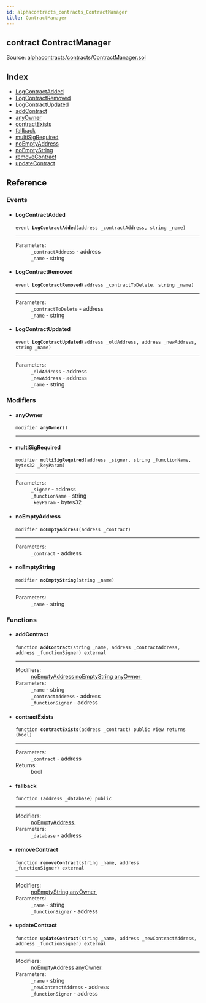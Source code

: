 ```yaml
---
id: alphacontracts_contracts_ContractManager
title: ContractManager
---
```


<div class="contract-doc"><div class="contract"><h2 class="contract-header"><span class="contract-kind">contract</span> ContractManager</h2><div class="source">Source: <a href="https://github.com/MyBitFoundation/MyBit-Network.tech//blob/v0.0.0/contracts/alphacontracts/contracts/ContractManager.sol" target="_blank">alphacontracts/contracts/ContractManager.sol</a></div></div><div class="index"><h2>Index</h2><ul><li><a href="alphacontracts_contracts_ContractManager.html#LogContractAdded">LogContractAdded</a></li><li><a href="alphacontracts_contracts_ContractManager.html#LogContractRemoved">LogContractRemoved</a></li><li><a href="alphacontracts_contracts_ContractManager.html#LogContractUpdated">LogContractUpdated</a></li><li><a href="alphacontracts_contracts_ContractManager.html#addContract">addContract</a></li><li><a href="alphacontracts_contracts_ContractManager.html#anyOwner">anyOwner</a></li><li><a href="alphacontracts_contracts_ContractManager.html#contractExists">contractExists</a></li><li><a href="alphacontracts_contracts_ContractManager.html#">fallback</a></li><li><a href="alphacontracts_contracts_ContractManager.html#multiSigRequired">multiSigRequired</a></li><li><a href="alphacontracts_contracts_ContractManager.html#noEmptyAddress">noEmptyAddress</a></li><li><a href="alphacontracts_contracts_ContractManager.html#noEmptyString">noEmptyString</a></li><li><a href="alphacontracts_contracts_ContractManager.html#removeContract">removeContract</a></li><li><a href="alphacontracts_contracts_ContractManager.html#updateContract">updateContract</a></li></ul></div><div class="reference"><h2>Reference</h2><div class="events"><h3>Events</h3><ul><li><div class="item event"><span id="LogContractAdded" class="anchor-marker"></span><h4 class="name">LogContractAdded</h4><div class="body"><code class="signature">event <strong>LogContractAdded</strong><span>(address _contractAddress, string _name) </span></code><hr/><dl><dt><span class="label-parameters">Parameters:</span></dt><dd><div><code>_contractAddress</code> - address</div><div><code>_name</code> - string</div></dd></dl></div></div></li><li><div class="item event"><span id="LogContractRemoved" class="anchor-marker"></span><h4 class="name">LogContractRemoved</h4><div class="body"><code class="signature">event <strong>LogContractRemoved</strong><span>(address _contractToDelete, string _name) </span></code><hr/><dl><dt><span class="label-parameters">Parameters:</span></dt><dd><div><code>_contractToDelete</code> - address</div><div><code>_name</code> - string</div></dd></dl></div></div></li><li><div class="item event"><span id="LogContractUpdated" class="anchor-marker"></span><h4 class="name">LogContractUpdated</h4><div class="body"><code class="signature">event <strong>LogContractUpdated</strong><span>(address _oldAddress, address _newAddress, string _name) </span></code><hr/><dl><dt><span class="label-parameters">Parameters:</span></dt><dd><div><code>_oldAddress</code> - address</div><div><code>_newAddress</code> - address</div><div><code>_name</code> - string</div></dd></dl></div></div></li></ul></div><div class="modifiers"><h3>Modifiers</h3><ul><li><div class="item modifier"><span id="anyOwner" class="anchor-marker"></span><h4 class="name">anyOwner</h4><div class="body"><code class="signature">modifier <strong>anyOwner</strong><span>() </span></code><hr/></div></div></li><li><div class="item modifier"><span id="multiSigRequired" class="anchor-marker"></span><h4 class="name">multiSigRequired</h4><div class="body"><code class="signature">modifier <strong>multiSigRequired</strong><span>(address _signer, string _functionName, bytes32 _keyParam) </span></code><hr/><dl><dt><span class="label-parameters">Parameters:</span></dt><dd><div><code>_signer</code> - address</div><div><code>_functionName</code> - string</div><div><code>_keyParam</code> - bytes32</div></dd></dl></div></div></li><li><div class="item modifier"><span id="noEmptyAddress" class="anchor-marker"></span><h4 class="name">noEmptyAddress</h4><div class="body"><code class="signature">modifier <strong>noEmptyAddress</strong><span>(address _contract) </span></code><hr/><dl><dt><span class="label-parameters">Parameters:</span></dt><dd><div><code>_contract</code> - address</div></dd></dl></div></div></li><li><div class="item modifier"><span id="noEmptyString" class="anchor-marker"></span><h4 class="name">noEmptyString</h4><div class="body"><code class="signature">modifier <strong>noEmptyString</strong><span>(string _name) </span></code><hr/><dl><dt><span class="label-parameters">Parameters:</span></dt><dd><div><code>_name</code> - string</div></dd></dl></div></div></li></ul></div><div class="functions"><h3>Functions</h3><ul><li><div class="item function"><span id="addContract" class="anchor-marker"></span><h4 class="name">addContract</h4><div class="body"><code class="signature">function <strong>addContract</strong><span>(string _name, address _contractAddress, address _functionSigner) </span><span>external </span></code><hr/><dl><dt><span class="label-modifiers">Modifiers:</span></dt><dd><a href="alphacontracts_contracts_ContractManager.html#noEmptyAddress">noEmptyAddress </a><a href="alphacontracts_contracts_ContractManager.html#noEmptyString">noEmptyString </a><a href="alphacontracts_contracts_ContractManager.html#anyOwner">anyOwner </a></dd><dt><span class="label-parameters">Parameters:</span></dt><dd><div><code>_name</code> - string</div><div><code>_contractAddress</code> - address</div><div><code>_functionSigner</code> - address</div></dd></dl></div></div></li><li><div class="item function"><span id="contractExists" class="anchor-marker"></span><h4 class="name">contractExists</h4><div class="body"><code class="signature">function <strong>contractExists</strong><span>(address _contract) </span><span>public </span><span>view </span><span>returns  (bool) </span></code><hr/><dl><dt><span class="label-parameters">Parameters:</span></dt><dd><div><code>_contract</code> - address</div></dd><dt><span class="label-return">Returns:</span></dt><dd>bool</dd></dl></div></div></li><li><div class="item function"><span id="fallback" class="anchor-marker"></span><h4 class="name">fallback</h4><div class="body"><code class="signature">function <strong></strong><span>(address _database) </span><span>public </span></code><hr/><dl><dt><span class="label-modifiers">Modifiers:</span></dt><dd><a href="alphacontracts_contracts_ContractManager.html#noEmptyAddress">noEmptyAddress </a></dd><dt><span class="label-parameters">Parameters:</span></dt><dd><div><code>_database</code> - address</div></dd></dl></div></div></li><li><div class="item function"><span id="removeContract" class="anchor-marker"></span><h4 class="name">removeContract</h4><div class="body"><code class="signature">function <strong>removeContract</strong><span>(string _name, address _functionSigner) </span><span>external </span></code><hr/><dl><dt><span class="label-modifiers">Modifiers:</span></dt><dd><a href="alphacontracts_contracts_ContractManager.html#noEmptyString">noEmptyString </a><a href="alphacontracts_contracts_ContractManager.html#anyOwner">anyOwner </a></dd><dt><span class="label-parameters">Parameters:</span></dt><dd><div><code>_name</code> - string</div><div><code>_functionSigner</code> - address</div></dd></dl></div></div></li><li><div class="item function"><span id="updateContract" class="anchor-marker"></span><h4 class="name">updateContract</h4><div class="body"><code class="signature">function <strong>updateContract</strong><span>(string _name, address _newContractAddress, address _functionSigner) </span><span>external </span></code><hr/><dl><dt><span class="label-modifiers">Modifiers:</span></dt><dd><a href="alphacontracts_contracts_ContractManager.html#noEmptyAddress">noEmptyAddress </a><a href="alphacontracts_contracts_ContractManager.html#anyOwner">anyOwner </a></dd><dt><span class="label-parameters">Parameters:</span></dt><dd><div><code>_name</code> - string</div><div><code>_newContractAddress</code> - address</div><div><code>_functionSigner</code> - address</div></dd></dl></div></div></li></ul></div></div></div>
